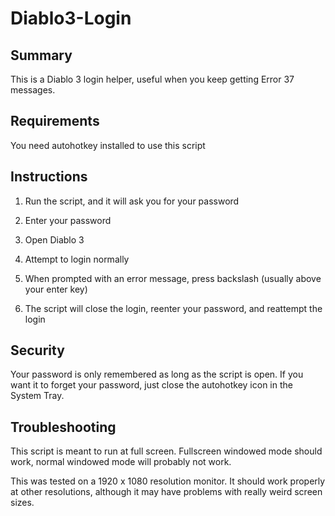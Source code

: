 Diablo3-Login
=============

Summary
-------

This is a Diablo 3 login helper, useful when you keep getting Error 37 messages.

Requirements
------------

You need autohotkey installed to use this script

Instructions
------------

1. Run the script, and it will ask you for your password

2. Enter your password

3. Open Diablo 3

4. Attempt to login normally

5. When prompted with an error message, press backslash (usually above your enter key)

6. The script will close the login, reenter your password, and reattempt the login

Security
--------

Your password is only remembered as long as the script is open. If you want it to forget your password, just close the autohotkey icon in the System Tray.

Troubleshooting
---------------

This script is meant to run at full screen. Fullscreen windowed mode should work, normal windowed mode will probably not work.

This was tested on a 1920 x 1080 resolution monitor. It should work properly at other resolutions, although it may have problems with really weird screen sizes.
